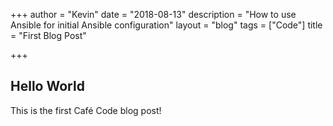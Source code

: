 +++
author = "Kevin"
date = "2018-08-13"
description = "How to use Ansible for initial Ansible configuration"
layout = "blog"
tags = ["Code"]
title = "First Blog Post"

+++
## Hello World

This is the first Café Code blog post!
